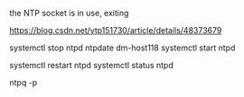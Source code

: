 
the NTP socket is in use, exiting

https://blog.csdn.net/ytp151730/article/details/48373679

systemctl stop ntpd
ntpdate dm-host118
systemctl start ntpd



systemctl restart ntpd
systemctl status ntpd


ntpq -p